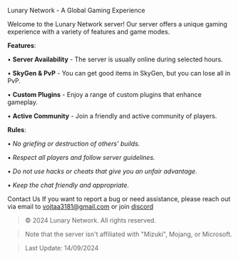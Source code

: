 Lunary Network - A Global Gaming Experience

Welcome to the Lunary Network server! Our server offers a unique gaming experience with a variety of features and game modes.

**Features**:

• **Server Availability** - The server is usually online during selected hours.

• **SkyGen & PvP** - You can get good items in SkyGen, but you can lose all in PvP.

• **Custom Plugins** - Enjoy a range of custom plugins that enhance gameplay.

• **Active Community** - Join a friendly and active community of players.

**Rules**:

• *No griefing or destruction of others' builds.*

• *Respect all players and follow server guidelines.*

• *Do not use hacks or cheats that give you an unfair advantage.*

• *Keep the chat friendly and appropriate.*

Contact Us
If you want to report a bug or need assistance, please reach out via email to vojtaa3181@gmail.com
or join [discord](discord.gg/(https://discord.gg/DJ86cMq3AW))

> © 2024 Lunary Network. All rights reserved.

> Note that the server isn't affiliated with "Mizuki", Mojang, or Microsoft.

> Last Update: 14/09/2024
